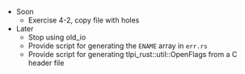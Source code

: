 - Soon
  - Exercise 4-2, copy file with holes
- Later
  - Stop using old_io
  - Provide script for generating the `ENAME` array in `err.rs`
  - Provide script for generating tlpi_rust::util::OpenFlags from a C header file
